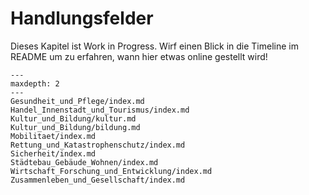 # Handlungsfelder

Dieses Kapitel ist Work in Progress. Wirf einen Blick in die Timeline im README um zu erfahren, wann hier etwas online gestellt wird! 

```{toctree}
---
maxdepth: 2
---
Gesundheit_und_Pflege/index.md
Handel_Innenstadt_und_Tourismus/index.md
Kultur_und_Bildung/kultur.md
Kultur_und_Bildung/bildung.md
Mobilitaet/index.md
Rettung_und_Katastrophenschutz/index.md
Sicherheit/index.md
Städtebau_Gebäude_Wohnen/index.md
Wirtschaft_Forschung_und_Entwicklung/index.md
Zusammenleben_und_Gesellschaft/index.md
```

